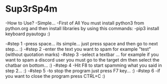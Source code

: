 # Sup3rSp4m
-How to Use?
-Simple...
-First of All You must install python3 from python.org and then install libraries by using this commands:
-pip3 install keyboard pyautogu 
:)

-#step 1
-press space... its simple... just press space and then go to next step... :)
-#step 2
-enter the text you want to spam for example "test" (without quotation marks)
-#step 3
-select a textbar ... for example if you want to spam a discord user you must go to the target dm then select the chatbar on bottom... :)
-#step 4 
-Hit F8 to start spamming what you said in step 2... :)
-#step 5
-to stop the program just press F7 key... :)
-#step 6
-if you want to close the program press CTRL+C :)

